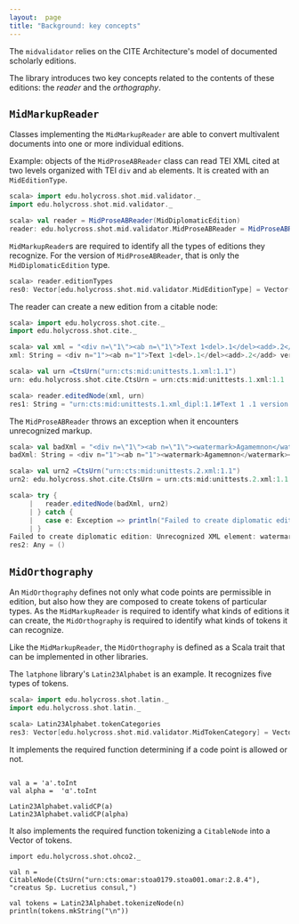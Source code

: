 ```yaml
---
layout:  page
title: "Background: key concepts"
---
```


The `midvalidator` relies on the CITE Architecture's model of documented scholarly editions.

The library introduces two key concepts related to the contents of these editions:  the *reader* and the *orthography*.


## `MidMarkupReader`

Classes implementing the `MidMarkupReader` are able to convert multivalent documents into one or more individual editions.

Example:  objects of the `MidProseABReader` class can read TEI XML cited at two levels organized with TEI `div` and `ab` elements.  It is created with an `MidEditionType`.



```scala
scala> import edu.holycross.shot.mid.validator._
import edu.holycross.shot.mid.validator._

scala> val reader = MidProseABReader(MidDiplomaticEdition)
reader: edu.holycross.shot.mid.validator.MidProseABReader = MidProseABReader(MidDiplomaticEdition)
```



`MidMarkupReader`s are required to identify all the types of editions they recognize.  For the version of `MidProseABReader`, that is only the `MidDiplomaticEdition` type.


```scala
scala> reader.editionTypes
res0: Vector[edu.holycross.shot.mid.validator.MidEditionType] = Vector(MidDiplomaticEdition)
```

The reader can create a new edition from a citable node:

```scala
scala> import edu.holycross.shot.cite._
import edu.holycross.shot.cite._

scala> val xml = "<div n=\"1\"><ab n=\"1\">Text 1<del>.1</del><add>.2</add> version</ab></div>"
xml: String = <div n="1"><ab n="1">Text 1<del>.1</del><add>.2</add> version</ab></div>

scala> val urn =CtsUrn("urn:cts:mid:unittests.1.xml:1.1")
urn: edu.holycross.shot.cite.CtsUrn = urn:cts:mid:unittests.1.xml:1.1

scala> reader.editedNode(xml, urn)
res1: String = "urn:cts:mid:unittests.1.xml_dipl:1.1#Text 1 .1 version "
```

The `MidProseABReader` throws an exception when it encounters unrecognized markup.

```scala
scala> val badXml = "<div n=\"1\"><ab n=\"1\"><watermark>Agamemnon</watermark></ab></div>"
badXml: String = <div n="1"><ab n="1"><watermark>Agamemnon</watermark></ab></div>

scala> val urn2 =CtsUrn("urn:cts:mid:unittests.2.xml:1.1")
urn2: edu.holycross.shot.cite.CtsUrn = urn:cts:mid:unittests.2.xml:1.1

scala> try {
     |   reader.editedNode(badXml, urn2)
     | } catch {
     |   case e: Exception => println("Failed to create diplomatic edition: " + e.getMessage)
     | }
Failed to create diplomatic edition: Unrecognized XML element: watermark
res2: Any = ()
```

## `MidOrthography`

An `MidOrthography` defines not only what code points are permissible in edition, but also how they are composed to create tokens of particular types.  As the `MidMarkupReader` is required to identify what kinds of editions it can create, the `MidOrthography` is required to identify what kinds of tokens it can recognize.

Like the `MidMarkupReader`, the `MidOrthography` is defined as a Scala trait that can be implemented in other libraries.

The `latphone` library's `Latin23Alphabet` is an example.  It recognizes five types of tokens.

```scala
scala> import edu.holycross.shot.latin._
import edu.holycross.shot.latin._

scala> Latin23Alphabet.tokenCategories
res3: Vector[edu.holycross.shot.mid.validator.MidTokenCategory] = Vector(PraenomenToken, PunctuationToken, LexicalToken, NumericToken, InvalidToken)
```


It implements the required function determining if a code point is allowed or not.

```

val a = 'a'.toInt
val alpha =  'α'.toInt

Latin23Alphabet.validCP(a)
Latin23Alphabet.validCP(alpha)

```

It also implements the required function tokenizing a `CitableNode` into a Vector of tokens.

```
import edu.holycross.shot.ohco2._

val n = CitableNode(CtsUrn("urn:cts:omar:stoa0179.stoa001.omar:2.8.4"), "creatus Sp. Lucretius consul,")

val tokens = Latin23Alphabet.tokenizeNode(n)
println(tokens.mkString("\n"))
```
